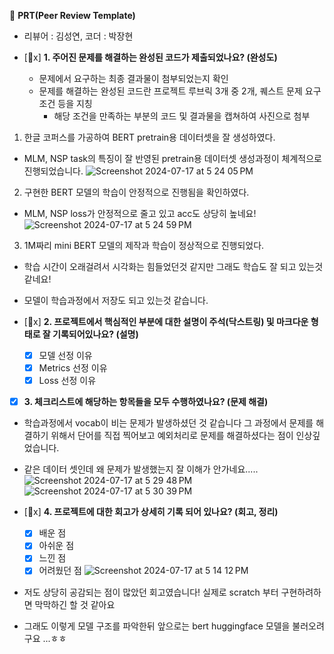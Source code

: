 🔑 **PRT(Peer Review Template)**

- 리뷰어 : 김성연, 코더 : 박장현  
  
- [x]  **1. 주어진 문제를 해결하는 완성된 코드가 제출되었나요? (완성도)**
    - 문제에서 요구하는 최종 결과물이 첨부되었는지 확인
    - 문제를 해결하는 완성된 코드란 프로젝트 루브릭 3개 중 2개, 
    퀘스트 문제 요구조건 등을 지칭
        - 해당 조건을 만족하는 부분의 코드 및 결과물을 캡쳐하여 사진으로 첨부

1. 한글 코퍼스를 가공하여 BERT pretrain용 데이터셋을 잘 생성하였다.
  - MLM, NSP task의 특징이 잘 반영된 pretrain용 데이터셋 생성과정이 체계적으로 진행되었습니다.
      ![Screenshot 2024-07-17 at 5 24 05 PM](https://github.com/user-attachments/assets/beda05ff-a1ce-43b6-97c6-6ce3d03107b9)
2. 구현한 BERT 모델의 학습이 안정적으로 진행됨을 확인하였다.
  - MLM, NSP loss가 안정적으로 줄고 있고 acc도 상당히 높네요!
    ![Screenshot 2024-07-17 at 5 24 59 PM](https://github.com/user-attachments/assets/ce71c9d5-b635-4023-9af6-8a3db0ccf975)
3. 1M짜리 mini BERT 모델의 제작과 학습이 정상적으로 진행되었다.
  - 학습 시간이 오래걸려서 시각화는 힘들었던것 같지만 그래도 학습도 잘 되고 있는것 같네요!
  - 모델이 학습과정에서 저장도 되고 있는것 같습니다.
    
- [x]  **2. 프로젝트에서 핵심적인 부분에 대한 설명이 주석(닥스트링) 및 마크다운 형태로 잘 기록되어있나요? (설명)**
    - [x]  모델 선정 이유
    - [x]  Metrics 선정 이유
    - [x]  Loss 선정 이유

- [x]  **3. 체크리스트에 해당하는 항목들을 모두 수행하였나요? (문제 해결)**
  - 학습과정에서 vocab이 비는 문제가 발생하셨던 것 같습니다 그 과정에서 문제를 해결하기 위해서 단어를 직접 찍어보고 예외처리로 문제를 해결하셨다는 점이 인상깊었습니다.
  - 같은 데이터 셋인데 왜 문제가 발생했는지 잘 이해가 안가네요.....
![Screenshot 2024-07-17 at 5 29 48 PM](https://github.com/user-attachments/assets/fac64dcb-c76c-490b-a1c5-c32ee0e1dff4)
![Screenshot 2024-07-17 at 5 30 39 PM](https://github.com/user-attachments/assets/6ee13110-1399-486d-a90f-7e72e423bdc2)

- [x]  **4. 프로젝트에 대한 회고가 상세히 기록 되어 있나요? (회고, 정리)**
    - [x]  배운 점
    - [x]  아쉬운 점
    - [x]  느낀 점
    - [x]  어려웠던 점
  ![Screenshot 2024-07-17 at 5 14 12 PM](https://github.com/user-attachments/assets/b03d0727-c8cb-4a44-a86c-66aa73940f05)
- 저도 상당히 공감되는 점이 많았던 회고였습니다! 실제로 scratch 부터 구현하려하면 막막하긴 할 것 같아요
- 그래도 이렇게 모델 구조를 파악한뒤 앞으로는 bert huggingface 모델을 불러오려구요 ...ㅎㅎ
